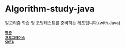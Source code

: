 # Algorithm-study-java

알고리즘 학습 및 코딩테스트를 준비하는 레포입니다.(with.Java)



</b> <b><a href="https://www.acmicpc.net/">`백준`</a></b> <br/>
<b><a href="https://school.programmers.co.kr/learn/challenges">`프로그래머스`</a></b> <br>
</b> <b><a href="https://swexpertacademy.com/main/main.do">`SWEA`</a></b> <br/>
